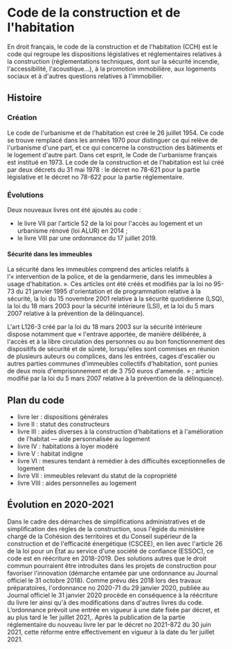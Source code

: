 # Code de la construction et de l'habitation

En droit français, le code de la construction et de l'habitation (CCH) est le code qui regroupe les dispositions législatives et réglementaires relatives à la construction (réglementations techniques, dont sur la sécurité incendie, l'accessibilité, l'acoustique...), à la promotion immobilière, aux logements sociaux et à d'autres questions relatives à l'immobilier.

## Histoire

### Création

Le code de l'urbanisme et de l'habitation est créé le 26 juillet 1954. Ce code se trouve remplacé dans les années 1970 pour distinguer ce qui relève de l'urbanisme d'une part, et ce qui concerne la construction des bâtiments et le logement d'autre part. Dans cet esprit, le Code de l'urbanisme français est institué en 1973. Le code de la construction et de l'habitation est lui créé par deux décrets du 31 mai 1978 : le décret no 78-621 pour la partie législative et le décret no 78-622 pour la partie réglementaire.

### Évolutions

Deux nouveaux livres ont été ajoutés au code :

- le livre VII par l'article 52 de la loi pour l'accès au logement et un urbanisme rénové (loi ALUR) en 2014 ;
- le livre VIII par une ordonnance du 17 juillet 2019.

#### Sécurité dans les immeubles

La sécurité dans les immeubles comprend des articles relatifs à l'« intervention de la police, et de la gendarmerie, dans les immeubles à usage d'habitation. ». Ces articles ont été créés et modifiés par la loi no 95-73 du 21 janvier 1995 d'orientation et de programmation relative à la sécurité, la loi du 15 novembre 2001 relative à la sécurité quotidienne (LSQ), la loi du 18 mars 2003 pour la sécurité intérieure (LSI), et la loi du 5 mars 2007 relative à la prévention de la délinquance).

L'art L126-3 créé par la loi du 18 mars 2003 sur la sécurité intérieure dispose notamment que « l'entrave apportée, de manière délibérée, à l'accès et à la libre circulation des personnes ou au bon fonctionnement des dispositifs de sécurité et de sûreté, lorsqu'elles sont commises en réunion de plusieurs auteurs ou complices, dans les entrées, cages d'escalier ou autres parties communes d'immeubles collectifs d'habitation, sont punies de deux mois d'emprisonnement et de 3 750 euros d'amende. » ; article modifié par la loi du 5 mars 2007 relative à la prévention de la délinquance).

## Plan du code

- livre Ier : dispositions générales
- livre II : statut des constructeurs
- livre III : aides diverses à la construction d'habitations et à l'amélioration de l'habitat — aide personnalisée au logement
- livre IV : habitations à loyer modéré
- livre V : habitat indigne
- livre VI : mesures tendant à remédier à des difficultés exceptionnelles de logement
- livre VII : immeubles relevant du statut de la copropriété
- livre VIII : aides personnelles au logement

## Évolution en 2020-2021

Dans le cadre des démarches de simplifications administratives et de simplification des règles de la construction, sous l'égide du ministère chargé de la Cohésion des territoires et du Conseil supérieur de la construction et de l'efficacité énergétique (CSCEE), en lien avec l'article 26 de la loi pour un État au service d'une société de confiance (ESSOC), ce code est en réécriture en 2018-2019. Des solutions autres que le droit commun pourraient être introduites dans les projets de construction pour favoriser l'innovation (démarche entamée par une ordonnance au Journal officiel le 31 octobre 2018). Comme prévu dès 2018 lors des travaux préparatoires, l'ordonnance no 2020-71 du 29 janvier 2020, publiée au Journal officiel le 31 janvier 2020 procède en conséquence à la réécriture du livre Ier ainsi qu'à des modifications dans d'autres livres du code. L’ordonnance prévoit une entrée en vigueur à une date fixée par décret, et au plus tard le 1er juillet 2021,. Après la publication de la partie réglementaire du nouveau livre Ier par le décret no 2021-872 du 30 juin 2021, cette réforme entre effectivement en vigueur à la date du 1er juillet 2021.

